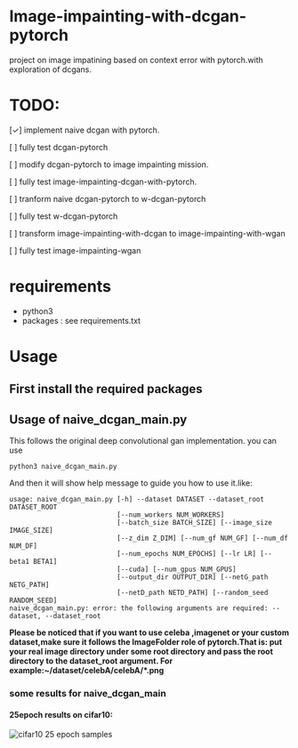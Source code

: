 # Image-impainting-with-dcgan-pytorch
project on image impatining based on context error with pytorch.with exploration of dcgans.

# TODO:

[✓] implement naive dcgan with pytorch.

[ ] fully test dcgan-pytorch

[ ] modify dcgan-pytorch to image impainting mission.

[ ] fully test image-impainting-dcgan-with-pytorch.

[ ] tranform naive dcgan-pytorch to w-dcgan-pytorch

[ ] fully test w-dcgan-pytorch

[ ] transform image-impainting-with-dcgan to image-impainting-with-wgan

[ ] fully test image-impainting-wgan

# requirements
* python3
* packages : see requirements.txt

# Usage
## First install the required packages
## Usage of naive_dcgan_main.py
This follows the original deep convolutional gan implementation.  you can use 
```
python3 naive_dcgan_main.py 
```
And then it will show help message to guide you how to use it.like:
```
usage: naive_dcgan_main.py [-h] --dataset DATASET --dataset_root DATASET_ROOT
                           [--num_workers NUM_WORKERS]
                           [--batch_size BATCH_SIZE] [--image_size IMAGE_SIZE]
                           [--z_dim Z_DIM] [--num_gf NUM_GF] [--num_df NUM_DF]
                           [--num_epochs NUM_EPOCHS] [--lr LR] [--beta1 BETA1]
                           [--cuda] [--num_gpus NUM_GPUS]
                           [--output_dir OUTPUT_DIR] [--netG_path NETG_PATH]
                           [--netD_path NETD_PATH] [--random_seed RANDOM_SEED]
naive_dcgan_main.py: error: the following arguments are required: --dataset, --dataset_root
```
**Please be noticed that if you want to use celeba ,imagenet or your custom dataset,make sure it follows the ImageFolder role of pytorch.That is: put your real image directory under some root directory and pass the root directory to the dataset_root argument. For example:~/dataset/celebA/celebA/*.png**

### some results for naive_dcgan_main
#### 25epoch results on cifar10:  
![cifar10 25 epoch samples](https://raw.githubusercontent.com/lotuswhl/Image-inpainting-with-dcgan-pytorch/master/images/sample_fake_images/sample_fake_images_epoch024-cifar10.png)  


